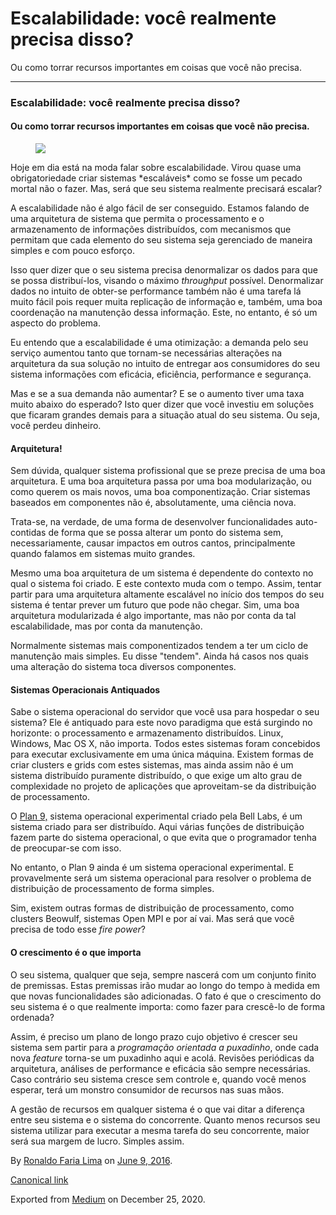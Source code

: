 Escalabilidade: você realmente precisa disso?
=============================================

Ou como torrar recursos importantes em coisas que você não precisa.

------------------------------------------------------------------------

### Escalabilidade: você realmente precisa disso?

#### Ou como torrar recursos importantes em coisas que você não precisa.

<figure>
<img src="https://cdn-images-1.medium.com/max/800/1*1OsM8dy5ufWwXEgGYyojWA.jpeg" class="graf-image" />
</figure>Hoje em dia está na moda falar sobre escalabilidade. Virou
quase uma obrigatoriedade criar sistemas *escaláveis* como se fosse um
pecado mortal não o fazer. Mas, será que seu sistema realmente precisará
escalar?

A escalabilidade não é algo fácil de ser conseguido. Estamos falando de
uma arquitetura de sistema que permita o processamento e o armazenamento
de informações distribuídos, com mecanismos que permitam que cada
elemento do seu sistema seja gerenciado de maneira simples e com pouco
esforço.

Isso quer dizer que o seu sistema precisa denormalizar os dados para que
se possa distribuí-los, visando o máximo *throughput* possível.
Denormalizar dados no intuito de obter-se performance também não é uma
tarefa lá muito fácil pois requer muita replicação de informação e,
também, uma boa coordenação na manutenção dessa informação. Este, no
entanto, é só um aspecto do problema.

Eu entendo que a escalabilidade é uma otimização: a demanda pelo seu
serviço aumentou tanto que tornam-se necessárias alterações na
arquitetura da sua solução no intuito de entregar aos consumidores do
seu sistema informações com eficácia, eficiência, performance e
segurança.

Mas e se a sua demanda não aumentar? E se o aumento tiver uma taxa muito
abaixo do esperado? Isto quer dizer que você investiu em soluções que
ficaram grandes demais para a situação atual do seu sistema. Ou seja,
você perdeu dinheiro.

#### Arquitetura!

Sem dúvida, qualquer sistema profissional que se preze precisa de uma
boa arquitetura. E uma boa arquitetura passa por uma boa modularização,
ou como querem os mais novos, uma boa componentização. Criar sistemas
baseados em componentes não é, absolutamente, uma ciência nova.

Trata-se, na verdade, de uma forma de desenvolver funcionalidades
auto-contidas de forma que se possa alterar um ponto do sistema sem,
necessariamente, causar impactos em outros cantos, principalmente quando
falamos em sistemas muito grandes.

Mesmo uma boa arquitetura de um sistema é dependente do contexto no qual
o sistema foi criado. E este contexto muda com o tempo. Assim, tentar
partir para uma arquitetura altamente escalável no início dos tempos do
seu sistema é tentar prever um futuro que pode não chegar. Sim, uma boa
arquitetura modularizada é algo importante, mas não por conta da tal
escalabilidade, mas por conta da manutenção.

Normalmente sistemas mais componentizados tendem a ter um ciclo de
manutenção mais simples. Eu disse "tendem". Ainda há casos nos quais uma
alteração do sistema toca diversos componentes.

#### Sistemas Operacionais Antiquados

Sabe o sistema operacional do servidor que você usa para hospedar o seu
sistema? Ele é antiquado para este novo paradigma que está surgindo no
horizonte: o processamento e armazenamento distribuídos. Linux, Windows,
Mac OS X, não importa. Todos estes sistemas foram concebidos para
executar exclusivamente em uma única máquina. Existem formas de criar
clusters e grids com estes sistemas, mas ainda assim não é um sistema
distribuído puramente distribuído, o que exige um alto grau de
complexidade no projeto de aplicações que aproveitam-se da distribuição
de processamento.

O
<a href="http://plan9.bell-labs.com/plan9/" class="markup--anchor markup--p-anchor">Plan 9,</a>
sistema operacional experimental criado pela Bell Labs, é um sistema
criado para ser distribuído. Aqui várias funções de distribuição fazem
parte do sistema operacional, o que evita que o programador tenha de
preocupar-se com isso.

No entanto, o Plan 9 ainda é um sistema operacional experimental. E
provavelmente será um sistema operacional para resolver o problema de
distribuição de processamento de forma simples.

Sim, existem outras formas de distribuição de processamento, como
clusters Beowulf, sistemas Open MPI e por aí vai. Mas será que você
precisa de todo esse *fire power*?

#### O crescimento é o que importa

O seu sistema, qualquer que seja, sempre nascerá com um conjunto finito
de premissas. Estas premissas irão mudar ao longo do tempo à medida em
que novas funcionalidades são adicionadas. O fato é que o crescimento do
seu sistema é o que realmente importa: como fazer para crescê-lo de
forma ordenada?

Assim, é preciso um plano de longo prazo cujo objetivo é crescer seu
sistema sem partir para a *programação orientada a puxadinho*, onde cada
nova *feature* torna-se um puxadinho aqui e acolá. Revisões periódicas
da arquitetura, análises de performance e eficácia são sempre
necessárias. Caso contrário seu sistema cresce sem controle e, quando
você menos esperar, terá um monstro consumidor de recursos nas suas
mãos.

A gestão de recursos em qualquer sistema é o que vai ditar a diferença
entre seu sistema e o sistema do concorrente. Quanto menos recursos seu
sistema utilizar para executar a mesma tarefa do seu concorrente, maior
será sua margem de lucro. Simples assim.

By
<a href="https://medium.com/@ronaldolima" class="p-author h-card">Ronaldo Faria Lima</a>
on [June 9, 2016](https://medium.com/p/7b83945c3e3f).

<a href="https://medium.com/@ronaldolima/escalabilidade-voc%C3%AA-realmente-precisa-disso-7b83945c3e3f" class="p-canonical">Canonical link</a>

Exported from [Medium](https://medium.com) on December 25, 2020.
